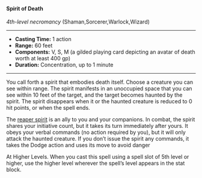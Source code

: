 #### Spirit of Death
*4th-level necromancy* (Shaman,Sorcerer,Warlock,Wizard)
___
- **Casting Time:** 1 action
- **Range:** 60 feet
- **Components:** V, S, M (a gilded playing card depicting an avatar of death worth at least 400 gp)
- **Duration:** Concentration, up to 1 minute
---
You call forth a spirit that embodies death itself. Choose a creature you can see within range. The spirit manifests in an unoccupied space that you can see within 10 feet of the target, and the target becomes haunted by the spirit. The spirit disappears when it or the haunted creature is reduced to 0 hit points, or when the spell ends.

The [reaper spirit](/Creatures/Spirit-Reaper.md) is an ally to you and your companions. In combat, the spirit shares your initiative count, but it takes its turn immediately after yours. It obeys your verbal commands (no action required by you), but it will only attack the haunted creature. If you don’t issue the spirit any commands, it takes the Dodge action and uses its move to avoid danger

At Higher Levels. When you cast this spell using a spell slot of 5th level or higher, use the higher level wherever the spell’s level appears in the stat block.